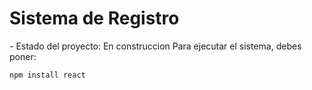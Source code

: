 <h1>Sistema de Registro</h1>
- Estado del proyecto: En construccion
Para ejecutar el sistema, debes poner:

```npm install react ```
